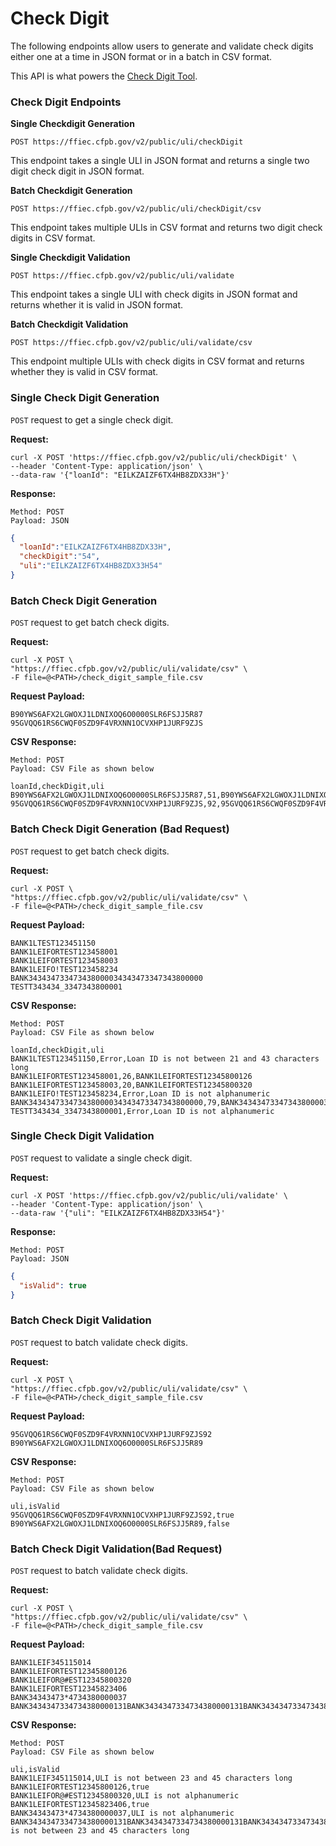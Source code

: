 # Check Digit

The following endpoints allow users to generate and validate check digits either one at a time in JSON format or in a batch in CSV format.

This API is what powers the [Check Digit Tool](https://ffiec.cfpb.gov/tools/check-digit).

### Check Digit Endpoints

__Single Checkdigit Generation__

`POST https://ffiec.cfpb.gov/v2/public/uli/checkDigit`

This endpoint takes a single ULI in JSON format and returns a single two digit check digit in JSON format. 

__Batch Checkdigit Generation__

`POST https://ffiec.cfpb.gov/v2/public/uli/checkDigit/csv`

This endpoint takes multiple ULIs in CSV format and returns two digit check digits in CSV format.

__Single Checkdigit Validation__

`POST https://ffiec.cfpb.gov/v2/public/uli/validate`

This endpoint takes a single ULI with check digits in JSON format and returns whether it is valid in JSON format. 

__Batch Checkdigit Validation__

`POST https://ffiec.cfpb.gov/v2/public/uli/validate/csv`

This endpoint multiple ULIs with check digits in CSV format and returns whether they is valid in CSV format.

### Single Check Digit Generation

  `POST` request to get a single check digit.
  
  <b>Request:</b>

  ```
  curl -X POST 'https://ffiec.cfpb.gov/v2/public/uli/checkDigit' \
  --header 'Content-Type: application/json' \
  --data-raw '{"loanId": "EILKZAIZF6TX4HB8ZDX33H"}'
  ```

  <b>Response:</b>

  ```
  Method: POST
  Payload: JSON
  ```

  ```json
  {
    "loanId":"EILKZAIZF6TX4HB8ZDX33H",
    "checkDigit":"54",
    "uli":"EILKZAIZF6TX4HB8ZDX33H54"
  }
  ```

### Batch Check Digit Generation

  `POST` request to get batch check digits.

  <b>Request:</b>

  ```
  curl -X POST \
  "https://ffiec.cfpb.gov/v2/public/uli/validate/csv" \
  -F file=@<PATH>/check_digit_sample_file.csv
  ```

  <b>Request Payload:</b>

  ```
  B90YWS6AFX2LGWOXJ1LDNIXOQ6O0000SLR6FSJJ5R87
  95GVQQ61RS6CWQF0SZD9F4VRXNN1OCVXHP1JURF9ZJS
  ```

  <b>CSV Response:</b>

  ```
  Method: POST
  Payload: CSV File as shown below
  ```

  ```
  loanId,checkDigit,uli
  B90YWS6AFX2LGWOXJ1LDNIXOQ6O0000SLR6FSJJ5R87,51,B90YWS6AFX2LGWOXJ1LDNIXOQ6O0000SLR6FSJJ5R8751
  95GVQQ61RS6CWQF0SZD9F4VRXNN1OCVXHP1JURF9ZJS,92,95GVQQ61RS6CWQF0SZD9F4VRXNN1OCVXHP1JURF9ZJS92
  ```

### Batch Check Digit Generation (Bad Request)

  `POST` request to get batch check digits.

  <b>Request:</b>

  ```
  curl -X POST \
  "https://ffiec.cfpb.gov/v2/public/uli/validate/csv" \
  -F file=@<PATH>/check_digit_sample_file.csv
  ```

  <b>Request Payload:</b>

  ```
  BANK1LTEST123451150
  BANK1LEIFORTEST123458001
  BANK1LEIFORTEST123458003
  BANK1LEIFO!TEST123458234
  BANK343434733473438000034343473347343800000
  TESTT343434_3347343800001
  ```

  <b>CSV Response:</b>

  ```
  Method: POST
  Payload: CSV File as shown below
  ```

  ```
  loanId,checkDigit,uli
  BANK1LTEST123451150,Error,Loan ID is not between 21 and 43 characters long
  BANK1LEIFORTEST123458001,26,BANK1LEIFORTEST12345800126
  BANK1LEIFORTEST123458003,20,BANK1LEIFORTEST12345800320
  BANK1LEIFO!TEST123458234,Error,Loan ID is not alphanumeric
  BANK343434733473438000034343473347343800000,79,BANK34343473347343800003434347334734380000079
  TESTT343434_3347343800001,Error,Loan ID is not alphanumeric

  ```

### Single Check Digit Validation

  `POST` request to validate a single check digit.

  <b>Request:</b>

  ```
  curl -X POST 'https://ffiec.cfpb.gov/v2/public/uli/validate' \
  --header 'Content-Type: application/json' \
  --data-raw '{"uli": "EILKZAIZF6TX4HB8ZDX33H54"}'
  ```

  <b>Response:</b>

  ```
  Method: POST
  Payload: JSON
  ```

  ```json
  {
    "isValid": true
  }
  ```

### Batch Check Digit Validation

  `POST` request to batch validate check digits.

  <b>Request:</b>

  ```
  curl -X POST \
  "https://ffiec.cfpb.gov/v2/public/uli/validate/csv" \
  -F file=@<PATH>/check_digit_sample_file.csv
  ```
  
  <b>Request Payload:</b>

  ```
  95GVQQ61RS6CWQF0SZD9F4VRXNN1OCVXHP1JURF9ZJS92
  B90YWS6AFX2LGWOXJ1LDNIXOQ6O0000SLR6FSJJ5R89
  ```
  
  <b>CSV Response:</b>

  ```
  Method: POST
  Payload: CSV File as shown below
  ```

  ```
  uli,isValid
  95GVQQ61RS6CWQF0SZD9F4VRXNN1OCVXHP1JURF9ZJS92,true
  B90YWS6AFX2LGWOXJ1LDNIXOQ6O0000SLR6FSJJ5R89,false
  ```

### Batch Check Digit Validation(Bad Request)

  `POST` request to batch validate check digits.

  <b>Request:</b>

  ```
  curl -X POST \
  "https://ffiec.cfpb.gov/v2/public/uli/validate/csv" \
  -F file=@<PATH>/check_digit_sample_file.csv
  ```
  
  <b>Request Payload:</b>

  ```
  BANK1LEIF345115014
  BANK1LEIFORTEST12345800126
  BANK1LEIFOR@#EST12345800320
  BANK1LEIFORTEST12345823406
  BANK34343473*4734380000037
  BANK3434347334734380000131BANK3434347334734380000131BANK3434347334734380000131
  ```
  
  <b>CSV Response:</b>

  ```
  Method: POST
  Payload: CSV File as shown below
  ```

  ```
  uli,isValid
  BANK1LEIF345115014,ULI is not between 23 and 45 characters long
  BANK1LEIFORTEST12345800126,true
  BANK1LEIFOR@#EST12345800320,ULI is not alphanumeric
  BANK1LEIFORTEST12345823406,true
  BANK34343473*4734380000037,ULI is not alphanumeric
  BANK3434347334734380000131BANK3434347334734380000131BANK3434347334734380000131,ULI is not between 23 and 45 characters long  
  ```